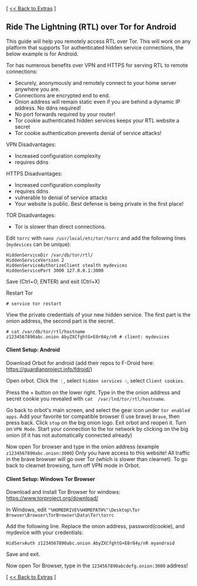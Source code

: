 [ [<< Back to Extras](https://github.com/seth586/guides/blob/master/FreeNAS/extras.md) ]

## Ride The Lightning (RTL) over Tor for Android

This guide will help you remotely access RTL over Tor. This will work on any platform that supports Tor authenticated hidden service connections, the below example is for Android.

Tor has numerous benefits over VPN and HTTPS for serving RTL to remote connections: 
* Securely, anonymously and remotely connect to your home server anywhere you are. 
* Connections are encrypted end to end.
* Onion address will remain static even if you are behind a dynamic IP address. No ddns required!
* No port forwards required by your router! 
* Tor cookie authenticated hidden services keeps your RTL website a secret 
* Tor cookie authentication prevents denial of service attacks!

VPN Disadvantages:
* Increased configuration complexity
* requires ddns

HTTPS Disadvantages:
* Increased configuration complexity
* requires ddns
* vulnerable to denial of service attacks
* Your website is public. Best defense is being private in the first place!

TOR Disadvantages:
* Tor is slower than direct connections.

Edit `torrc` with `nano /usr/local/etc/tor/torrc` and add the following lines (`mydevices` can be unique):
```
HiddenServiceDir /var/db/tor/rtl/
HiddenServiceVersion 2
HiddenServiceAuthorizeClient stealth mydevices
HiddenServicePort 3000 127.0.0.1:3000
```
Save (Ctrl+O, ENTER) and exit (Ctrl+X)

Restart Tor 
```
# service tor restart
```

View the private credentials of your new hidden service. The first part is the onion address, the second part is the secret.
```
# cat /var/db/tor/rtl/hostname
z1234567890abc.onion AbyZXCfghtG+E0r84y/nR # client: mydevices
```

#### Client Setup: Android
Download Orbot for android (add their repos to F-Droid here: https://guardianproject.info/fdroid/)

Open orbot. Click the `⋮`, select `hidden services ˃`, select `Client cookies`.

Press the + button on the lower right. Type in the the onion address and secret cookie you revealed with `cat  /var/lnd/tor/rtl/hostname`.

Go back to orbot's main screen, and select the gear icon under `tor enabled apps`. Add your favorite tor compatible browser (I use brave) `Brave`, then press back. Click `stop` on the big onion logo. Exit orbot and reopen it. Turn on `VPN Mode`. Start your connection to the tor network by clicking on the big onion (if it has not automatically connected already)

Now open Tor browser and type in the onion address (example `z1234567890abc.onion:3000`) Only you have access to this website! All traffic in the brave browser will go over Tor (which is slower than clearnet). To go back to clearnet browsing, turn off VPN mode in Orbot.

#### Client Setup: Windows Tor Browser

Download and install Tor Browser for windows: https://www.torproject.org/download/

In Windows, edit `"%HOMEDRIVE%%HOMEPATH%"\Desktop\Tor Browser\Browser\TorBrowser\Data\Tor\torrc`

Add the following line. Replace the onion address, password(cookie), and mydevice with your credentials:
```
HidServAuth z1234567890abc.onion AbyZXCfghtG+E0r84y/nR myandroid
```

Save and exit. 

Now open Tor Browser, type in the `1234567890abcdefg.onion:3000` address!

[ [<< Back to Extras](https://github.com/seth586/guides/blob/master/FreeNAS/extras.md) ]
